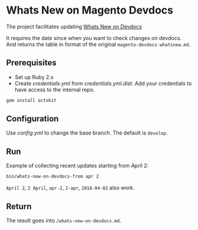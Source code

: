 # Whats New on Magento Devdocs

The project facilitates updating [Whats New on Devdocs](http://devdocs.magento.com/guides/v2.1/magento-devdocs-whatsnew.html)

It requires the date since when you want to check changes on devdocs. And returns the table in format of the original `magento-devdocs-whatsnew.md`.

## Prerequisites

* Set up Ruby 2.x
* Create _credentials.yml_ from _credentials.yml.dist_. Add your credentials to have access to the internal repo.

```bash
gem install octokit
```

## Configuration

Use _config.yml_ to change the base branch. The default is `develop`.

## Run

Example of collecting recent updates starting from April 2:

```bash
bin/whats-new-on-devdocs-from apr 2
```

`April 2`, `2 April`, `apr-2`, `2-apr`, `2018-04-02` also work.

## Return

The result goes into `/whats-new-on-devdocs.md`.
